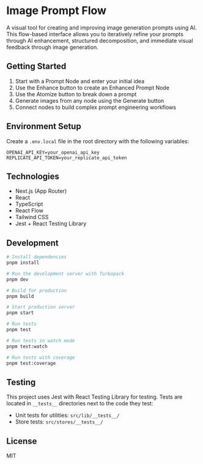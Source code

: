 # Image Prompt Flow

A visual tool for creating and improving image generation prompts using AI. This flow-based interface allows you to iteratively refine your prompts through AI enhancement, structured decomposition, and immediate visual feedback through image generation.

## Getting Started

1. Start with a Prompt Node and enter your initial idea
2. Use the Enhance button to create an Enhanced Prompt Node
3. Use the Atomize button to break down a prompt
4. Generate images from any node using the Generate button
5. Connect nodes to build complex prompt engineering workflows

## Environment Setup

Create a `.env.local` file in the root directory with the following variables:

```
OPENAI_API_KEY=your_openai_api_key
REPLICATE_API_TOKEN=your_replicate_api_token
```

## Technologies

- Next.js (App Router)
- React
- TypeScript
- React Flow
- Tailwind CSS
- Jest + React Testing Library

## Development

```bash
# Install dependencies
pnpm install

# Run the development server with Turbopack
pnpm dev

# Build for production
pnpm build

# Start production server
pnpm start

# Run tests
pnpm test

# Run tests in watch mode
pnpm test:watch

# Run tests with coverage
pnpm test:coverage
```

## Testing

This project uses Jest with React Testing Library for testing. Tests are located in `__tests__` directories next to the code they test:

- Unit tests for utilities: `src/lib/__tests__/`
- Store tests: `src/stores/__tests__/`

## License

MIT
